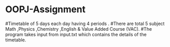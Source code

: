 # OOPJ-Assignment
#Timetable of 5 days each day having 4 periods .
#There are total 5 subject Math ,Physics ,Chemistry ,English & Value Added Course (VAC).
#The program takes input from input.txt which contains the details of the timetable.
#
